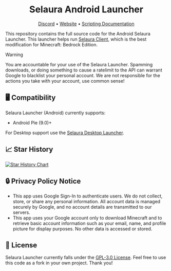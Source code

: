 <h1 align="center">
Selaura Android Launcher
</h1>
<p align="center">
 <a href="https://selauraclient.com/discord" target="_blank">Discord</a>
 •
 <a href="https://selauraclient.com/" target="_blank">Website</a>
 •
 <a href="https://docs.selauraclient.com/" target="_blank">Scripting Documentation</a>
</p>

This repository contains the full source code for the Android Selaura Launcher. This launcher helps run [Selaura Client](https://selauraclient.com/), which is the best modification for Minecraft: Bedrock Edition.

> [!WARNING]  
> You are accountable for your use of the Selaura Launcher. Spamming downloads, or doing something to cause a ratelimit to the API can warrant Google to blacklist your personal account. We are not responsible for the actions you take with your account, use common sense!

## 🖥️ Compatibility
Selaura Launcher (Android) currently supports:
- Android Pie (9.0)+ 

For Desktop support use the [Selaura Desktop Launcher](https://github.com/selauraclient/launcher).

## 📈 Star History
[![Star History Chart](https://api.star-history.com/svg?repos=selauraclient/android-launcher&type=Date)](https://www.star-history.com/#selauraclient/android-launcher&Date)

## 🔒 Privacy Policy Notice
- This app uses Google Sign-In to authenticate users. We do not collect, store, or share any personal information. All account data is managed securely by Google, and no account details are transmitted to our servers.
- This app uses your Google account only to download Minecraft and to retrieve basic account information such as your email, name, and profile picture for display purposes. No other data is accessed or stored.

## 📄 License
Selaura Launcher currently falls under the [GPL-3.0 License](LICENSE). Feel free to use this code as a fork in your own project. Thank you!

